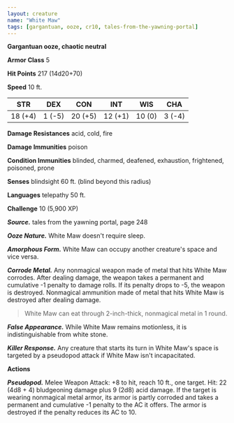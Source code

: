 ```yaml
---
layout: creature
name: "White Maw"
tags: [gargantuan, ooze, cr10, tales-from-the-yawning-portal]
---
```


**Gargantuan ooze, chaotic neutral**

**Armor Class** 5


**Hit Points** 217 (14d20+70)

**Speed** 10 ft.

|   STR   |   DEX   |   CON   |   INT   |   WIS   |   CHA   |
|:-----:|:-----:|:-----:|:-----:|:-----:|:-----:|
| 18 (+4) | 1 (-5) | 20 (+5) | 12 (+1) | 10 (0) | 3 (-4) |

**Damage Resistances** acid, cold, fire

**Damage Immunities** poison

**Condition Immunities** blinded, charmed, deafened, exhaustion, frightened, poisoned, prone

**Senses** blindsight 60 ft. (blind beyond this radius)

**Languages** telepathy 50 ft.

**Challenge** 10 (5,900 XP)

***Source.*** tales from the yawning portal,  page 248

***Ooze Nature.*** White Maw doesn't require sleep.

***Amorphous Form.*** White Maw can occupy another creature's space and vice versa.

***Corrode Metal.*** Any nonmagical weapon made of metal that hits White Maw corrodes. After dealing damage, the weapon takes a permanent and cumulative -1 penalty to damage rolls. If its penalty drops to -5, the weapon is destroyed. Nonmagical ammunition made of metal that hits White Maw is destroyed after dealing damage.

>White Maw can eat through 2-inch-thick, nonmagical metal in 1 round.

***False Appearance.*** While White Maw remains motionless, it is indistinguishable from white stone.

***Killer Response.*** Any creature that starts its turn in White Maw's space is targeted by a pseudopod attack if White Maw isn't incapacitated.

**Actions**

***Pseudopod.*** Melee Weapon Attack: +8 to hit, reach 10 ft., one target. Hit: 22 (4d8 + 4) bludgeoning damage plus 9 (2d8) acid damage. If the target is wearing nonmagical metal armor, its armor is partly corroded and takes a permanent and cumulative -1 penalty to the AC it offers. The armor is destroyed if the penalty reduces its AC to 10.

